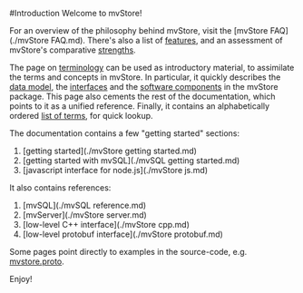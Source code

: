 #Introduction
Welcome to mvStore!

For an overview of the philosophy behind mvStore, visit the [mvStore FAQ](./mvStore FAQ.md).
There's also a list of [features](./features.md), and an assessment of mvStore's
comparative [strengths](./strengths.md).

The page on [terminology](./terminology.md) can be used as introductory material,
to assimilate the terms and concepts in mvStore. In particular, it quickly describes
the [data model](./terminology.md#essential-concepts-data-model), the [interfaces](./terminology.md#interfaces)
and the [software components](./terminology.md#software-components) in the mvStore package. This page also cements the rest of the 
documentation, which points to it as a unified reference. Finally, it contains
an alphabetically ordered [list of terms](./terminology.md#list-of-terms-in-alphabetical-order), for quick lookup.

The documentation contains a few "getting started" sections:  

1. [getting started](./mvStore getting started.md)  
2. [getting started with mvSQL](./mvSQL getting started.md)  
3. [javascript interface for node.js](./mvStore js.md)  

It also contains references:  

1. [mvSQL](./mvSQL reference.md)  
2. [mvServer](./mvStore server.md)  
3. [low-level C++ interface](./mvStore cpp.md)  
4. [low-level protobuf interface](./mvStore protobuf.md)  

Some pages point directly to examples in the source-code, e.g. [mvstore.proto](../kernel/src/mvstore.proto).

Enjoy!
